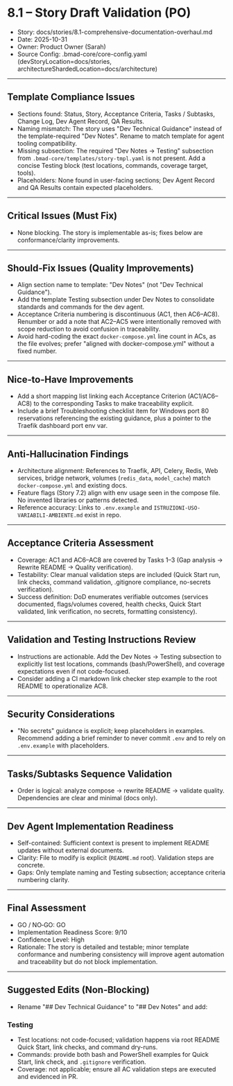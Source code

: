 # 8.1 – Story Draft Validation (PO)

- Story: docs/stories/8.1-comprehensive-documentation-overhaul.md
- Date: 2025-10-31
- Owner: Product Owner (Sarah)
- Source Config: .bmad-core/core-config.yaml (devStoryLocation=docs/stories, architectureShardedLocation=docs/architecture)

---

## Template Compliance Issues

- Sections found: Status, Story, Acceptance Criteria, Tasks / Subtasks, Change Log, Dev Agent Record, QA Results.
- Naming mismatch: The story uses "Dev Technical Guidance" instead of the template-required "Dev Notes". Rename to match template for agent tooling compatibility.
- Missing subsection: The required "Dev Notes → Testing" subsection from `.bmad-core/templates/story-tmpl.yaml` is not present. Add a concise Testing block (test locations, commands, coverage target, tools).
- Placeholders: None found in user-facing sections; Dev Agent Record and QA Results contain expected placeholders.

---

## Critical Issues (Must Fix)

- None blocking. The story is implementable as-is; fixes below are conformance/clarity improvements.

---

## Should‑Fix Issues (Quality Improvements)

- Align section name to template: "Dev Notes" (not "Dev Technical Guidance").
- Add the template Testing subsection under Dev Notes to consolidate standards and commands for the dev agent.
- Acceptance Criteria numbering is discontinuous (AC1, then AC6–AC8). Renumber or add a note that AC2–AC5 were intentionally removed with scope reduction to avoid confusion in traceability.
- Avoid hard-coding the exact `docker-compose.yml` line count in ACs, as the file evolves; prefer "aligned with docker-compose.yml" without a fixed number.

---

## Nice‑to‑Have Improvements

- Add a short mapping list linking each Acceptance Criterion (AC1/AC6–AC8) to the corresponding Tasks to make traceability explicit.
- Include a brief Troubleshooting checklist item for Windows port 80 reservations referencing the existing guidance, plus a pointer to the Traefik dashboard port env var.

---

## Anti‑Hallucination Findings

- Architecture alignment: References to Traefik, API, Celery, Redis, Web services, bridge network, volumes (`redis_data`, `model_cache`) match `docker-compose.yml` and existing docs.
- Feature flags (Story 7.2) align with env usage seen in the compose file. No invented libraries or patterns detected.
- Reference accuracy: Links to `.env.example` and `ISTRUZIONI-USO-VARIABILI-AMBIENTE.md` exist in repo.

---

## Acceptance Criteria Assessment

- Coverage: AC1 and AC6–AC8 are covered by Tasks 1–3 (Gap analysis → Rewrite README → Quality verification).
- Testability: Clear manual validation steps are included (Quick Start run, link checks, command validation, .gitignore compliance, no-secrets verification).
- Success definition: DoD enumerates verifiable outcomes (services documented, flags/volumes covered, health checks, Quick Start validated, link verification, no secrets, formatting consistency).

---

## Validation and Testing Instructions Review

- Instructions are actionable. Add the Dev Notes → Testing subsection to explicitly list test locations, commands (bash/PowerShell), and coverage expectations even if not code-focused.
- Consider adding a CI markdown link checker step example to the root README to operationalize AC8.

---

## Security Considerations

- "No secrets" guidance is explicit; keep placeholders in examples. Recommend adding a brief reminder to never commit `.env` and to rely on `.env.example` with placeholders.

---

## Tasks/Subtasks Sequence Validation

- Order is logical: analyze compose → rewrite README → validate quality. Dependencies are clear and minimal (docs only).

---

## Dev Agent Implementation Readiness

- Self-contained: Sufficient context is present to implement README updates without external documents.
- Clarity: File to modify is explicit (`README.md` root). Validation steps are concrete.
- Gaps: Only template naming and Testing subsection; acceptance criteria numbering clarity.

---

## Final Assessment

- GO / NO‑GO: GO
- Implementation Readiness Score: 9/10
- Confidence Level: High
- Rationale: The story is detailed and testable; minor template conformance and numbering consistency will improve agent automation and traceability but do not block implementation.

---

## Suggested Edits (Non‑Blocking)

- Rename "## Dev Technical Guidance" to "## Dev Notes" and add:

### Testing
- Test locations: not code-focused; validation happens via root README Quick Start, link checks, and command dry-runs.
- Commands: provide both bash and PowerShell examples for Quick Start, link check, and `.gitignore` verification.
- Coverage: not applicable; ensure all AC validation steps are executed and evidenced in PR.

